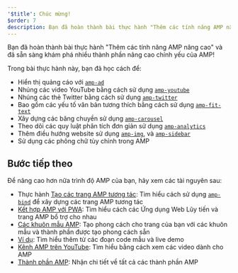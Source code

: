 ```yaml
---
'$title': Chúc mừng!
$order: 7
description: Bạn đã hoàn thành bài thực hành "Thêm các tính năng AMP nâng cao" và đã sẵn sàng khám phá nhiều thành phần nâng cao chính yếu của AMP!
---
```


Bạn đã hoàn thành bài thực hành "Thêm các tính năng AMP nâng cao" và đã sẵn sàng khám phá nhiều thành phần nâng cao chính yếu của AMP!

Trong bài thực hành này, bạn đã học cách để:

- Hiển thị quảng cáo với [`amp-ad`](../../../../documentation/components/reference/amp-ad.md)
- Nhúng các video YouTube bằng cách sử dụng [`amp-youtube`](../../../../documentation/components/reference/amp-youtube.md)
- Nhúng các thẻ Twitter bằng cách sử dụng [`amp-twitter`](../../../../documentation/components/reference/amp-twitter.md)
- Bao gồm các yếu tố văn bản tương thích bằng cách sử dụng [`amp-fit-text`](../../../../documentation/components/reference/amp-fit-text.md)
- Xây dựng các băng chuyền sử dụng [`amp-carousel`](../../../../documentation/components/reference/amp-carousel.md)
- Theo dõi các quy luật phân tích đơn giản sử dụng [`amp-analytics`](../../../../documentation/components/reference/amp-analytics.md)
- Thêm điều hướng website sử dụng [`amp-img`](../../../../documentation/components/reference/amp-img.md), và [`amp-sidebar`](../../../../documentation/components/reference/amp-sidebar.md)
- Sử dụng các phông chữ tùy chỉnh trong AMP

## Bước tiếp theo

Để nâng cao hơn nữa trình độ AMP của bạn, hãy xem các tài nguyên sau:

- Thực hành [Tạo các trang AMP tương tác](../../../../documentation/guides-and-tutorials/develop/interactivity/index.md): Tìm hiểu cách sử dụng [`amp-bind`](../../../../documentation/components/reference/amp-bind.md) để xây dựng các trang AMP tương tác
- [Kết hợp AMP với PWA](../../../../documentation/guides-and-tutorials/integrate/amp-in-pwa.md): Tìm hiểu cách các Ứng dụng Web Lũy tiến và trang AMP bổ trợ cho nhau
- [Các khuôn mẫu AMP](../../../../documentation/templates/index.html): Tạo phong cách cho trang của bạn với các khuôn mẫu và thành phần được tạo phong cách sẵn
- [Ví dụ](../../../../documentation/examples/index.html): Tìm hiểu thêm từ các đoạn code mẫu và live demo
- [Kênh AMP trên YouTube](https://www.youtube.com/channel/UCXPBsjgKKG2HqsKBhWA4uQw): Tìm hiểu bằng cách xem các video dành cho AMP
- [Thành phần AMP](../../../../documentation/components/index.html): Nhận chi tiết về tất cả các thành phần AMP
